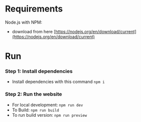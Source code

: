 # Requirements

Node.js with NPM:
 - download from here [https://nodejs.org/en/download/current](https://nodejs.org/en/download/current)

# Run

### Step 1: Install dependencies
 - Install dependencies with this command `npm i`
### Step 2: Run the website
 - For local development: `npm run dev`
 - To Build: `npm run build`
 - To run build version: `npm run preview`
